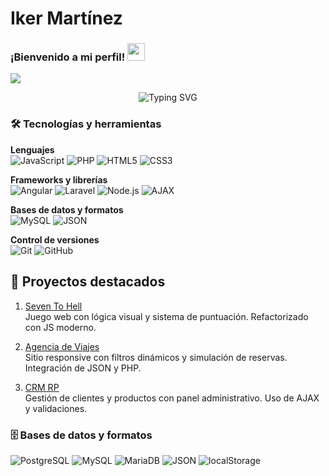  # Iker Martínez
<h3 align="letf">
  ¡Bienvenido a mi perfil!
  <img src="https://media.giphy.com/media/hvRJCLFzcasrR4ia7z/giphy.gif" width="28">
</h3>

<!-- Escritura de SVG por DenverCoder1 - https://github.com/DenverCoder1/readme-typing-svg -->
<p align="left">
  <img src="https://github-profile-summary-cards.vercel.app/api/cards/profile-details?username=moimenta84&theme=github_dark" />
</p>



<!-- Algunas insignias son de https://github.com/Ileriayo/markdown-badges -->
<div align="center">

![Typing SVG](https://readme-typing-svg.demolab.com?font=Fira+Code&size=22&pause=1000&color=00FF99&center=true&vCenter=true&width=600&lines=Desarrollador+Web+Fullstack;Apasionado+por+Angular+y+Node.js;Buscando+prácticas+inclusivas+en+2026)

</div>


### 🛠️ Tecnologías y herramientas

**Lenguajes**  
![JavaScript](https://img.shields.io/badge/JavaScript-F7DF1E?style=for-the-badge&logo=javascript&logoColor=black)
![PHP](https://img.shields.io/badge/PHP-777BB4?style=for-the-badge&logo=php&logoColor=white)
![HTML5](https://img.shields.io/badge/HTML5-E34F26?style=for-the-badge&logo=html5&logoColor=white)
![CSS3](https://img.shields.io/badge/CSS3-1572B6?style=for-the-badge&logo=css3&logoColor=white)

**Frameworks y librerías**  
![Angular](https://img.shields.io/badge/Angular-DD0031?style=for-the-badge&logo=angular&logoColor=white)
![Laravel](https://img.shields.io/badge/Laravel-FF2D20?style=for-the-badge&logo=laravel&logoColor=white)
![Node.js](https://img.shields.io/badge/Node.js-339933?style=for-the-badge&logo=nodedotjs&logoColor=white)
![AJAX](https://img.shields.io/badge/AJAX-007FFF?style=for-the-badge&logoColor=white)

**Bases de datos y formatos**  
![MySQL](https://img.shields.io/badge/MySQL-4479A1?style=for-the-badge&logo=mysql&logoColor=white)
![JSON](https://img.shields.io/badge/JSON-000000?style=for-the-badge&logo=json&logoColor=white)

**Control de versiones**  
![Git](https://img.shields.io/badge/Git-F05032?style=for-the-badge&logo=git&logoColor=white)
![GitHub](https://img.shields.io/badge/GitHub-181717?style=for-the-badge&logo=github&logoColor=white)

## 🚀 Proyectos destacados

1. [Seven To Hell](https://github.com/moimenta84/Seven-To-Hell)  
   Juego web con lógica visual y sistema de puntuación. Refactorizado con JS moderno.

2. [Agencia de Viajes](https://github.com/moimenta84/Agencia-de-Viajes)  
   Sitio responsive con filtros dinámicos y simulación de reservas. Integración de JSON y PHP.

3. [CRM RP](https://github.com/moimenta84/CRM-RP)  
   Gestión de clientes y productos con panel administrativo. Uso de AJAX y validaciones.

### 🗄️ Bases de datos y formatos

![PostgreSQL](https://img.shields.io/badge/PostgreSQL-4169E1?style=for-the-badge&logo=postgresql&logoColor=white)
![MySQL](https://img.shields.io/badge/MySQL-4479A1?style=for-the-badge&logo=mysql&logoColor=white)
![MariaDB](https://img.shields.io/badge/MariaDB-003545?style=for-the-badge&logo=mariadb&logoColor=white)
![JSON](https://img.shields.io/badge/JSON-000000?style=for-the-badge&logo=json&logoColor=white)
![localStorage](https://img.shields.io/badge/localStorage-FFA500?style=for-the-badge)

